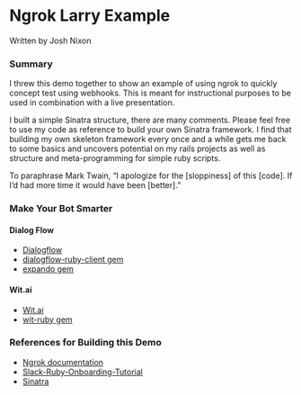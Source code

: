 # Ngrok Larry Example
Written by Josh Nixon

### Summary

I threw this demo together to show an example of using ngrok to quickly concept test using webhooks. This is meant for instructional purposes to be used in combination with a live presentation.

I built a simple Sinatra structure, there are many comments. Please feel free to use my code as reference to build your own Sinatra framework. I find that building my own skeleton framework every once and a while gets me back to some basics and uncovers potential on my rails projects as well as structure and meta-programming for simple ruby scripts.

To paraphrase Mark Twain, “I apologize for the [sloppiness] of this [code]. If I’d had more time it would have been [better].”

### Make Your Bot Smarter

#### Dialog Flow

  - [Dialogflow](https://dialogflow.com/)
  - [dialogflow-ruby-client gem](https://github.com/dialogflow/dialogflow-ruby-client)
  - [expando gem](https://github.com/voxable-labs/expando)

#### Wit.ai

  - [Wit.ai](https://wit.ai)
  - [wit-ruby gem](https://github.com/wit-ai/wit-ruby)

### References for Building this Demo

  - [Ngrok documentation](https://ngrok.com/docs)
  - [Slack-Ruby-Onboarding-Tutorial](https://github.com/slackapi/Slack-Ruby-Onboarding-Tutorial)
  - [Sinatra](http://sinatrarb.com/documentation.html)
